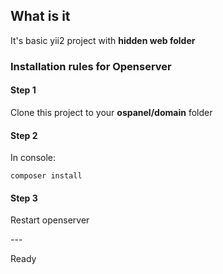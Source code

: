 <h2>What is it</h2>
<p>It's basic yii2 project with <strong>hidden web folder</strong></p>
<h3>Installation rules for <strong>Openserver</strong></h3>
<h4>Step 1</h4>
<p>Clone this project to your <strong>ospanel/domain</strong> folder<p/>
<h4>Step 2</h4>
<p>In console:</p>
<code>composer install</code>
<h4>Step 3</h4>
<p>Restart openserver</p>
---
<p>Ready</p>
